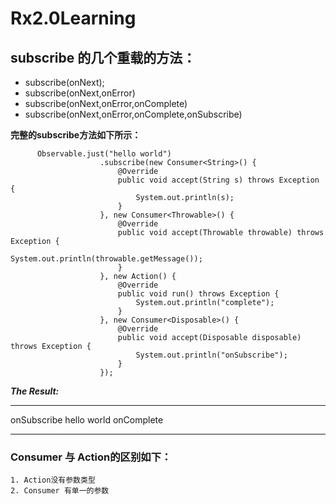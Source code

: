 # Rx2.0Learning
## subscribe 的几个重载的方法：
* subscribe(onNext);
* subscribe(onNext,onError)
* subscribe(onNext,onError,onComplete)
* subscribe(onNext,onError,onComplete,onSubscribe)

**完整的subscribe方法如下所示：**
```
      Observable.just("hello world")
                    .subscribe(new Consumer<String>() {
                        @Override
                        public void accept(String s) throws Exception {
                            System.out.println(s);
                        }
                    }, new Consumer<Throwable>() {
                        @Override
                        public void accept(Throwable throwable) throws Exception {
                            System.out.println(throwable.getMessage());
                        }
                    }, new Action() {
                        @Override
                        public void run() throws Exception {
                            System.out.println("complete");
                        }
                    }, new Consumer<Disposable>() {
                        @Override
                        public void accept(Disposable disposable) throws Exception {
                            System.out.println("onSubscribe");
                        }
                    });
```

***The Result:***

------------
onSubscribe
hello world
onComplete

-----------

### Consumer 与 Action的区别如下：
    1. Action没有参数类型
    2. Consumer 有单一的参数


